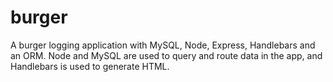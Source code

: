 # burger
A burger logging application with MySQL, Node, Express, Handlebars and an ORM. Node and MySQL are used to query and route data in the app, and Handlebars is used to generate HTML.
